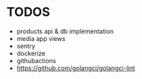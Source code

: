 # TODOS
- products api & db implementation
- media app views
- sentry
- dockerize
- githubactions
- https://github.com/golangci/golangci-lint